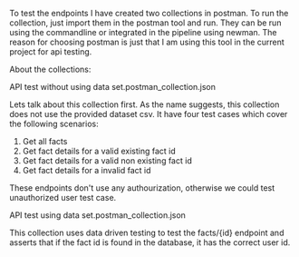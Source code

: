 To test the endpoints I have created two collections in postman. To run the collection, just import them in the postman tool and run. They can be run using the commandline or integrated in the pipeline using newman.
The reason for choosing postman is just that I am using this tool in the current project for api testing.


About the collections:

API test without using data set.postman_collection.json

Lets talk about this collection first. As the name suggests, this collection does not use the provided dataset csv. It have four test cases which cover the following scenarios:

1. Get all facts
2. Get fact details for a valid existing fact id
3. Get fact details for a valid non existing fact id
4. Get fact details for a invalid fact id

These endpoints don't use any authourization, otherwise we could test unauthorized user test case.


API test using data set.postman_collection.json

This collection uses data driven testing to test the facts/{id} endpoint and asserts that if the fact id is found in the database, it has the correct user id.

